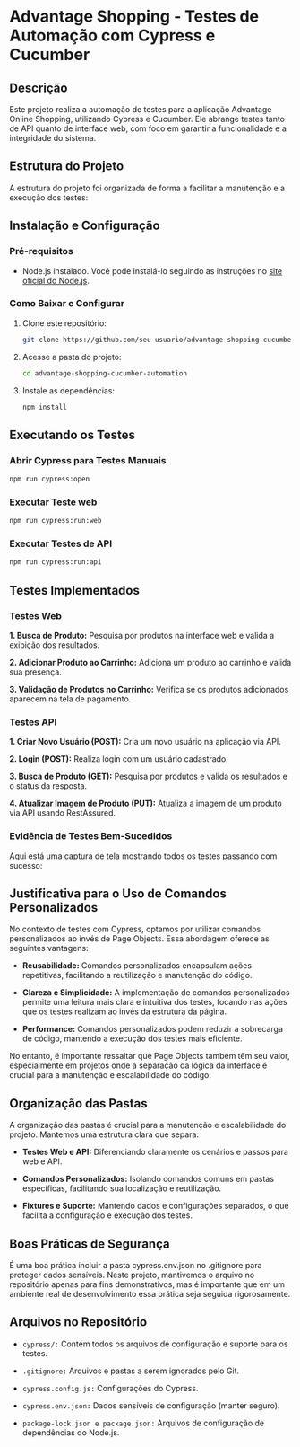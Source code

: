 # Advantage Shopping - Testes de Automação com Cypress e Cucumber

## Descrição
Este projeto realiza a automação de testes para a aplicação Advantage Online Shopping, utilizando Cypress e Cucumber. Ele abrange testes tanto de API quanto de interface web, com foco em garantir a funcionalidade e a integridade do sistema.

## Estrutura do Projeto
A estrutura do projeto foi organizada de forma a facilitar a manutenção e a execução dos testes:


## Instalação e Configuração

### Pré-requisitos
- Node.js instalado. Você pode instalá-lo seguindo as instruções no [site oficial do Node.js](https://nodejs.org/).

### Como Baixar e Configurar
1. Clone este repositório:
    ```bash
    git clone https://github.com/seu-usuario/advantage-shopping-cucumber-automation.git
    ```
2. Acesse a pasta do projeto:
    ```bash
    cd advantage-shopping-cucumber-automation
    ```
3. Instale as dependências:
    ```bash
    npm install
    ```

## Executando os Testes

### Abrir Cypress para Testes Manuais
```bash
npm run cypress:open
```

### Executar Teste web
```bash
npm run cypress:run:web
```

### Executar Testes de API
```bash
npm run cypress:run:api
```

## Testes Implementados

### Testes Web
**1. Busca de Produto:** Pesquisa por produtos na interface web e valida a exibição dos resultados.

**2. Adicionar Produto ao Carrinho:** Adiciona um produto ao carrinho e valida sua presença.

**3. Validação de Produtos no Carrinho:** Verifica se os produtos adicionados aparecem na tela de pagamento.

### Testes API
**1. Criar Novo Usuário (POST):** Cria um novo usuário na aplicação via API.

**2. Login (POST):** Realiza login com um usuário cadastrado.

**3. Busca de Produto (GET):** Pesquisa por produtos e valida os resultados e o status da resposta.

**4. Atualizar Imagem de Produto (PUT):** Atualiza a imagem de um produto via API usando RestAssured.

### Evidência de Testes Bem-Sucedidos

Aqui está uma captura de tela mostrando todos os testes passando com sucesso:



## Justificativa para o Uso de Comandos Personalizados

No contexto de testes com Cypress, optamos por utilizar comandos personalizados ao invés de Page Objects. Essa abordagem oferece as seguintes vantagens:

- **Reusabilidade:** Comandos personalizados encapsulam ações repetitivas, facilitando a reutilização e manutenção do código.

- **Clareza e Simplicidade:** A implementação de comandos personalizados permite uma leitura mais clara e intuitiva dos testes, focando nas ações que os testes realizam ao invés da estrutura da página.

- **Performance:** Comandos personalizados podem reduzir a sobrecarga de código, mantendo a execução dos testes mais eficiente.

No entanto, é importante ressaltar que Page Objects também têm seu valor, especialmente em projetos onde a separação da lógica da interface é crucial para a manutenção e escalabilidade do código.

## Organização das Pastas

A organização das pastas é crucial para a manutenção e escalabilidade do projeto. Mantemos uma estrutura clara que separa:

- **Testes Web e API:** Diferenciando claramente os cenários e passos para web e API.

- **Comandos Personalizados:** Isolando comandos comuns em pastas específicas, facilitando sua localização e reutilização.

- **Fixtures e Suporte:** Mantendo dados e configurações separados, o que facilita a configuração e execução dos testes.

## Boas Práticas de Segurança

É uma boa prática incluir a pasta cypress.env.json no .gitignore para proteger dados sensíveis. Neste projeto, mantivemos o arquivo no repositório apenas para fins demonstrativos, mas é importante que em um ambiente real de desenvolvimento essa prática seja seguida rigorosamente.

## Arquivos no Repositório

- `cypress/:` Contém todos os arquivos de configuração e suporte para os testes.

- `.gitignore:` Arquivos e pastas a serem ignorados pelo Git.

- `cypress.config.js:` Configurações do Cypress.

- `cypress.env.json:` Dados sensíveis de configuração (manter seguro).

- `package-lock.json e package.json:` Arquivos de configuração de dependências do Node.js.

